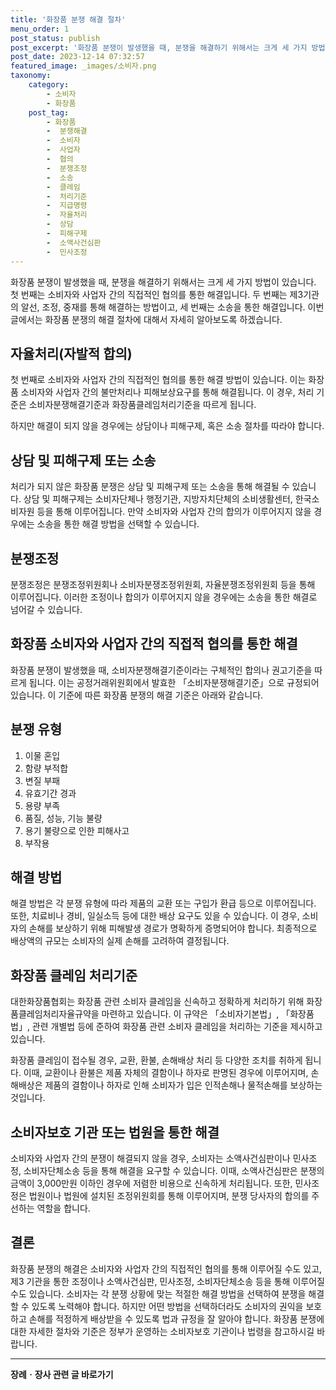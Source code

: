 ```yaml
---
title: '화장품 분쟁 해결 절차'
menu_order: 1
post_status: publish
post_excerpt: '화장품 분쟁이 발생했을 때, 분쟁을 해결하기 위해서는 크게 세 가지 방법이 있습니다. 첫 번째는 소비자와 사업자 간의 직접적인 협의를 통한 해결입니다. 두 번째는 제3기관의 알선, 조정, 중재를 통해 해결하는 방법이고, 세 번째는 소송을 통한 해결입니다. 이번 글에서는 화장품 분쟁의 해결 절차에 대해서 자세히 알아보도록 하겠습니다.'
post_date: 2023-12-14 07:32:57
featured_image: _images/소비자.png
taxonomy:
    category:
        - 소비자
        - 화장품
    post_tag:
        - 화장품
        -  분쟁해결
        -  소비자
        -  사업자
        -  협의
        -  분쟁조정
        -  소송
        -  클레임
        -  처리기준
        -  지급명령
        -  자율처리
        -  상담
        -  피해구제
        -  소액사건심판
        -  민사조정
---
```



화장품 분쟁이 발생했을 때, 분쟁을 해결하기 위해서는 크게 세 가지 방법이 있습니다. 첫 번째는 소비자와 사업자 간의 직접적인 협의를 통한 해결입니다. 두 번째는 제3기관의 알선, 조정, 중재를 통해 해결하는 방법이고, 세 번째는 소송을 통한 해결입니다. 이번 글에서는 화장품 분쟁의 해결 절차에 대해서 자세히 알아보도록 하겠습니다.

## 자율처리(자발적 합의)

첫 번째로 소비자와 사업자 간의 직접적인 협의를 통한 해결 방법이 있습니다. 이는 화장품 소비자와 사업자 간의 불만처리나 피해보상요구를 통해 해결됩니다. 이 경우, 처리 기준은 소비자분쟁해결기준과 화장품클레임처리기준을 따르게 됩니다.

하지만 해결이 되지 않을 경우에는 상담이나 피해구제, 혹은 소송 절차를 따라야 합니다.

## 상담 및 피해구제 또는 소송

처리가 되지 않은 화장품 분쟁은 상담 및 피해구제 또는 소송을 통해 해결될 수 있습니다. 상담 및 피해구제는 소비자단체나 행정기관, 지방자치단체의 소비생활센터, 한국소비자원 등을 통해 이루어집니다. 만약 소비자와 사업자 간의 합의가 이루어지지 않을 경우에는 소송을 통한 해결 방법을 선택할 수 있습니다.

## 분쟁조정

분쟁조정은 분쟁조정위원회나 소비자분쟁조정위원회, 자율분쟁조정위원회 등을 통해 이루어집니다. 이러한 조정이나 합의가 이루어지지 않을 경우에는 소송을 통한 해결로 넘어갈 수 있습니다.

## 화장품 소비자와 사업자 간의 직접적 협의를 통한 해결

화장품 분쟁이 발생했을 때, 소비자분쟁해결기준이라는 구체적인 합의나 권고기준을 따르게 됩니다. 이는 공정거래위원회에서 발효한 「소비자분쟁해결기준」으로 규정되어 있습니다. 이 기준에 따른 화장품 분쟁의 해결 기준은 아래와 같습니다.

## 분쟁 유형

1) 이물 혼입
2) 함량 부적합
3) 변질 부패
4) 유효기간 경과
5) 용량 부족
6) 품질, 성능, 기능 불량
7) 용기 불량으로 인한 피해사고
8) 부작용

## 해결 방법

해결 방법은 각 분쟁 유형에 따라 제품의 교환 또는 구입가 환급 등으로 이루어집니다. 또한, 치료비나 경비, 일실소득 등에 대한 배상 요구도 있을 수 있습니다. 이 경우, 소비자의 손해를 보상하기 위해 피해발생 경로가 명확하게 증명되어야 합니다. 최종적으로 배상액의 규모는 소비자의 실제 손해를 고려하여 결정됩니다.

## 화장품 클레임 처리기준

대한화장품협회는 화장품 관련 소비자 클레임을 신속하고 정확하게 처리하기 위해 화장품클레임처리자율규약을 마련하고 있습니다. 이 규약은 「소비자기본법」, 「화장품법」, 관련 개별법 등에 준하여 화장품 관련 소비자 클레임을 처리하는 기준을 제시하고 있습니다.

화장품 클레임이 접수될 경우, 교환, 환불, 손해배상 처리 등 다양한 조치를 취하게 됩니다. 이때, 교환이나 환불은 제품 자체의 결함이나 하자로 판명된 경우에 이루어지며, 손해배상은 제품의 결함이나 하자로 인해 소비자가 입은 인적손해나 물적손해를 보상하는 것입니다.

## 소비자보호 기관 또는 법원을 통한 해결

소비자와 사업자 간의 분쟁이 해결되지 않을 경우, 소비자는 소액사건심판이나 민사조정, 소비자단체소송 등을 통해 해결을 요구할 수 있습니다. 이때, 소액사건심판은 분쟁의 금액이 3,000만원 이하인 경우에 저렴한 비용으로 신속하게 처리됩니다. 또한, 민사조정은 법원이나 법원에 설치된 조정위원회를 통해 이루어지며, 분쟁 당사자의 합의를 주선하는 역할을 합니다.

## 결론


화장품 분쟁의 해결은 소비자와 사업자 간의 직접적인 협의를 통해 이루어질 수도 있고, 제3 기관을 통한 조정이나 소액사건심판, 민사조정, 소비자단체소송 등을 통해 이루어질 수도 있습니다. 소비자는 각 분쟁 상황에 맞는 적절한 해결 방법을 선택하여 분쟁을 해결할 수 있도록 노력해야 합니다. 하지만 어떤 방법을 선택하더라도 소비자의 권익을 보호하고 손해를 적정하게 배상받을 수 있도록 법과 규정을 잘 알아야 합니다. 화장품 분쟁에 대한 자세한 절차와 기준은 정부가 운영하는 소비자보호 기관이나 법령을 참고하시길 바랍니다.
<!-- wp:separator -->
<hr class="wp-block-separator has-alpha-channel-opacity"/>
<!-- /wp:separator -->

<!-- wp:group {"backgroundColor":"base","layout":{"type":"constrained"}} -->
<div class="wp-block-group has-base-background-color has-background"><!-- wp:paragraph {"align":"center","fontSize":"medium"} -->
<p class="has-text-align-center has-large-font-size"><strong>장례ㆍ장사 관련 글 바로가기</strong></p>
<!-- /wp:paragraph -->


<!-- wp:latest-posts
{"categories":[{"id":1553,"count":19,"description":"","link":"https://uknowlaw.com/category/%ec%9e%a5%eb%a1%80%e3%86%8d%ec%9e%a5%ec%82%ac/","name":"장례ㆍ장사","slug":"장례ㆍ장사","taxonomy":"category","parent":0,"meta":[],"_links":{"self":[{"href":"https://uknowlaw.com/wp-json/wp/v2/categories/1553"}],"collection":[{"href":"https://uknowlaw.com/wp-json/wp/v2/categories"}],"about":[{"href":"https://uknowlaw.com/wp-json/wp/v2/taxonomies/category"}],"wp:post_type":[{"href":"https://uknowlaw.com/wp-json/wp/v2/posts?categories=1553"}],"curies":[{"name":"wp","href":"https://api.w.org/{rel}","templated":true}]}}],"postsToShow":100,"excerptLength":28,"postLayout":"grid","columns":2,"featuredImageAlign":"left","featuredImageSizeSlug":"large","fontSize":"small"} /--></div>
<!-- /wp:group -->